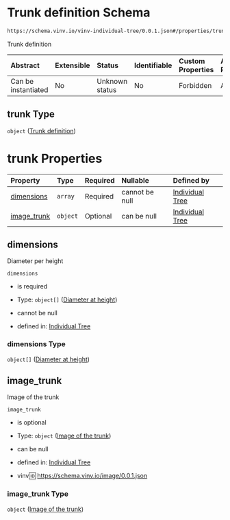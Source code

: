 # Trunk definition Schema

```txt
https://schema.vinv.io/vinv-individual-tree/0.0.1.json#/properties/trunk
```

Trunk definition

| Abstract            | Extensible | Status         | Identifiable | Custom Properties | Additional Properties | Access Restrictions | Defined In                                                                                                              |
| :------------------ | :--------- | :------------- | :----------- | :---------------- | :-------------------- | :------------------ | :---------------------------------------------------------------------------------------------------------------------- |
| Can be instantiated | No         | Unknown status | No           | Forbidden         | Allowed               | none                | [dereferenced.doc.json\*](../../../../../vinv-schemas/vinv-tree/out/0.0.1/dereferenced.doc.json "open original schema") |

## trunk Type

`object` ([Trunk definition](dereferenced-properties-trunk-definition.md))

# trunk Properties

| Property                     | Type     | Required | Nullable       | Defined by                                                                                                                                                                                  |
| :--------------------------- | :------- | :------- | :------------- | :------------------------------------------------------------------------------------------------------------------------------------------------------------------------------------------ |
| [dimensions](#dimensions)    | `array`  | Required | cannot be null | [Individual Tree](dereferenced-properties-trunk-definition-properties-trunk-dimensions.md "https://schema.vinv.io/vinv-individual-tree/0.0.1.json#/properties/trunk/properties/dimensions") |
| [image\_trunk](#image_trunk) | `object` | Optional | can be null    | [Individual Tree](dereferenced-properties-trunk-definition-properties-image-of-the-trunk.md "https://schema.vinv.io/image/0.0.1.json#/properties/trunk/properties/image_trunk")             |

## dimensions

Diameter per height

`dimensions`

*   is required

*   Type: `object[]` ([Diameter at height](dereferenced-defs-diameter-at-height.md))

*   cannot be null

*   defined in: [Individual Tree](dereferenced-properties-trunk-definition-properties-trunk-dimensions.md "https://schema.vinv.io/vinv-individual-tree/0.0.1.json#/properties/trunk/properties/dimensions")

### dimensions Type

`object[]` ([Diameter at height](dereferenced-defs-diameter-at-height.md))

## image\_trunk

Image of the trunk

`image_trunk`

*   is optional

*   Type: `object` ([Image of the trunk](dereferenced-properties-trunk-definition-properties-image-of-the-trunk.md))

*   can be null

*   defined in: [Individual Tree](dereferenced-properties-trunk-definition-properties-image-of-the-trunk.md "https://schema.vinv.io/image/0.0.1.json#/properties/trunk/properties/image_trunk")

*   vinv:id: https://schema.vinv.io/image/0.0.1.json

### image\_trunk Type

`object` ([Image of the trunk](dereferenced-properties-trunk-definition-properties-image-of-the-trunk.md))
